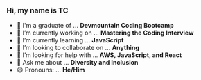 ### Hi, my name is TC


- 🧐 I'm a graduate of ... **Devmountain Coding Bootcamp**
- 🔭 I’m currently working on ... **Mastering the Coding Interview**
- 🌱 I’m currently learning ... **JavaScript**
- 👯 I’m looking to collaborate on ... **Anything**
- 🤔 I’m looking for help with ... **AWS, JavaScript, and React**
- 💬 Ask me about ... **Diversity and Inclusion**
- 😄 Pronouns: ... **He/Him**
